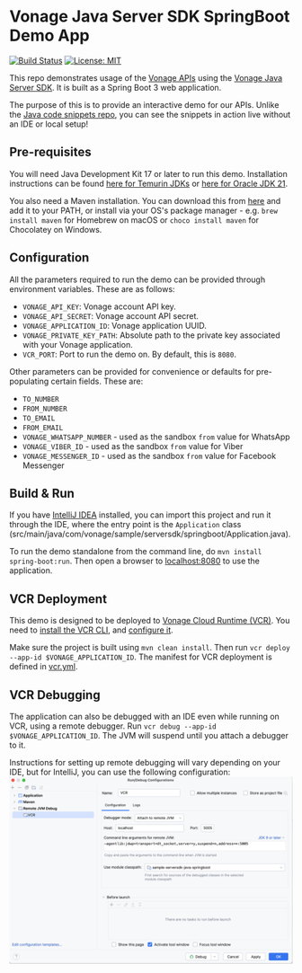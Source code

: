 # Vonage Java Server SDK SpringBoot Demo App

[![Build Status](https://github.com/Vonage-Community/sample-serversdk-java-springboot/actions/workflows/build.yml/badge.svg)](https://github.com/Vonage-Community/sample-serversdk-java-springboot/actions/workflows/build.yml?query=workflow%3A"Build+Java+CI")
[![License: MIT](https://img.shields.io/badge/License-MIT-yellow.svg)](https://opensource.org/licenses/MIT)

This repo demonstrates usage of the [Vonage APIs](https://developer.vonage.com/en/api)
using the [Vonage Java Server SDK](https://github.com/Vonage/vonage-java-sdk). It is built
as a Spring Boot 3 web application.

The purpose of this is to provide an interactive demo for our APIs.
Unlike the [Java code snippets repo](https://github.com/Vonage/vonage-java-code-snippets),
you can see the snippets in action live without an IDE or local setup!

## Pre-requisites
You will need Java Development Kit 17 or later to run this demo.
Installation instructions can be found [here for Temurin JDKs](https://adoptium.net/en-GB/installation/) or
[here for Oracle JDK 21](https://docs.oracle.com/en/java/javase/21/install/overview-jdk-installation.html).

You also need a Maven installation. You can download this from [here](https://maven.apache.org/download.cgi) and
add it to your PATH, or install via your OS's package manager - e.g. `brew install maven` for Homebrew on macOS
or `choco install maven` for Chocolatey on Windows.

## Configuration
All the parameters required to run the demo can be provided through environment variables. These are as follows:

- `VONAGE_API_KEY`: Vonage account API key.
- `VONAGE_API_SECRET`: Vonage account API secret.
- `VONAGE_APPLICATION_ID`: Vonage application UUID.
- `VONAGE_PRIVATE_KEY_PATH`: Absolute path to the private key associated with your Vonage application.
- `VCR_PORT`: Port to run the demo on. By default, this is `8080`.

Other parameters can be provided for convenience or defaults for pre-populating certain fields. These are:

- `TO_NUMBER`
- `FROM_NUMBER`
- `TO_EMAIL`
- `FROM_EMAIL`
- `VONAGE_WHATSAPP_NUMBER` - used as the sandbox `from` value for WhatsApp
- `VONAGE_VIBER_ID` - used as the sandbox `from` value for Viber
- `VONAGE_MESSENGER_ID` - used as the sandbox `from` value for Facebook Messenger

## Build & Run
If you have [IntelliJ IDEA](https://www.jetbrains.com/idea/) installed, you can import this project
and run it through the IDE, where the entry point is the `Application` class
(src/main/java/com/vonage/sample/serversdk/springboot/Application.java).

To run the demo standalone from the command line, do `mvn install spring-boot:run`.
Then open a browser to [localhost:8080](http://localhost:8080) to use the application.

## VCR Deployment
This demo is designed to be deployed to [Vonage Cloud Runtime (VCR)](https://developer.vonage.com/en/vcr/overview).
You need to [install the VCR CLI](https://github.com/Vonage/cloud-runtime-cli?tab=readme-ov-file#installation),
and [configure it](https://github.com/Vonage/cloud-runtime-cli/blob/main/docs/vcr.md).

Make sure the project is built using `mvn clean install`. Then run `vcr deploy --app-id $VONAGE_APPLICATION_ID`.
The manifest for VCR deployment is defined in [vcr.yml](vcr.yml).

## VCR Debugging
The application can also be debugged with an IDE even while running on VCR, using a remote debugger.
Run `vcr debug --app-id $VONAGE_APPLICATION_ID`. The JVM will suspend until you attach a debugger to it.

Instructions for setting up remote debugging will vary depending on your IDE, but for IntelliJ, you
can use the following configuration:
![debug_config](src/main/resources/static/images/remote_debugging.png)
